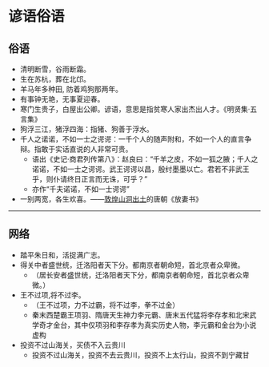 # 谚语俗语

## 俗语

- 清明断雪，谷雨断霜。
- 生在苏杭，葬在北邙。
- 羊马年多种田, 防着鸡狗那两年。
- 有事钟无艳，无事夏迎春。
- 寒门生贵子，白屋出公卿。谚语，意思是指贫寒人家出杰出人才。《明贤集·五言集》
- 狗浮三江，猪浮四海：指猪、狗善于浮水。
- 千人之诺诺，不如一士之谔谔：一千个人的随声附和，不如一个人的直言争辩。指敢于实话直说的人非常可贵。
  - 语出《史记·商君列传第八》：赵良曰：“千羊之皮，不如一狐之腋；千人之诺诺，不如一士之谔谔。武王谔谔以昌，殷纣墨墨以亡。君若不非武王乎，则仆请终日正言而无诛，可乎？”
  - 亦作“千夫诺诺，不如一士谔谔”
- 一别两宽，各生欢喜。——[敦煌山洞出土](../wiki/敦煌文献.md)的唐朝《放妻书》

---

## 网络

- 踏平朱日和，活捉满广志。
- 得关中者盛世统，迁洛阳者天下分。都南京者朝命短，首北京者众卑微。
  - （居长安者盛世统，迁洛阳者天下分，都南京者朝命短，首北京者众卑微。）
- 王不过项,将不过李。
  - （王不过项，力不过霸，将不过李，拳不过金）
  - 秦末西楚霸王项羽、隋唐天生神力李元霸、唐末五代猛将李存孝和北宋武学奇才金台，其中仅项羽和李存孝为真实历史人物，李元霸和金台为小说虚构
- 投资不过山海关，买债不入云贵川
  - 投资不过山海关，投资不去云贵川，投资不上太行山，投资不到宁藏甘